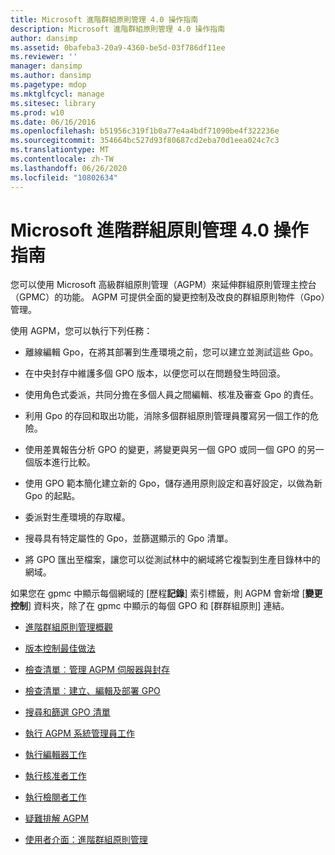 ```yaml
---
title: Microsoft 進階群組原則管理 4.0 操作指南
description: Microsoft 進階群組原則管理 4.0 操作指南
author: dansimp
ms.assetid: 0bafeba3-20a9-4360-be5d-03f786df11ee
ms.reviewer: ''
manager: dansimp
ms.author: dansimp
ms.pagetype: mdop
ms.mktglfcycl: manage
ms.sitesec: library
ms.prod: w10
ms.date: 06/16/2016
ms.openlocfilehash: b51956c319f1b0a77e4a4bdf71090be4f322236e
ms.sourcegitcommit: 354664bc527d93f80687cd2eba70d1eea024c7c3
ms.translationtype: MT
ms.contentlocale: zh-TW
ms.lasthandoff: 06/26/2020
ms.locfileid: "10802634"
---
```

# Microsoft 進階群組原則管理 4.0 操作指南


您可以使用 Microsoft 高級群組原則管理（AGPM）來延伸群組原則管理主控台（GPMC）的功能。 AGPM 可提供全面的變更控制及改良的群組原則物件（Gpo）管理。

使用 AGPM，您可以執行下列任務：

-   離線編輯 Gpo，在將其部署到生產環境之前，您可以建立並測試這些 Gpo。

-   在中央封存中維護多個 GPO 版本，以便您可以在問題發生時回滾。

-   使用角色式委派，共同分擔在多個人員之間編輯、核准及審查 Gpo 的責任。

-   利用 Gpo 的存回和取出功能，消除多個群組原則管理員覆寫另一個工作的危險。

-   使用差異報告分析 GPO 的變更，將變更與另一個 GPO 或同一個 GPO 的另一個版本進行比較。

-   使用 GPO 範本簡化建立新的 Gpo，儲存通用原則設定和喜好設定，以做為新 Gpo 的起點。

-   委派對生產環境的存取權。

-   搜尋具有特定屬性的 Gpo，並篩選顯示的 Gpo 清單。

-   將 GPO 匯出至檔案，讓您可以從測試林中的網域將它複製到生產目錄林中的網域。

如果您在 gpmc 中顯示每個網域的 [歷程**記錄**] 索引標籤，則 AGPM 會新增 [**變更控制**] 資料夾，除了在 gpmc 中顯示的每個 GPO 和 [群群組原則] 連結。

-   [進階群組原則管理概觀](overview-of-advanced-group-policy-management-agpm40.md)

-   [版本控制最佳做法](best-practices-for-version-control-agpm40.md)

-   [檢查清單︰管理 AGPM 伺服器與封存](checklist-administer-the-agpm-server-and-archive-agpm40.md)

-   [檢查清單︰建立、編輯及部署 GPO](checklist-create-edit-and-deploy-a-gpo-agpm40.md)

-   [搜尋和篩選 GPO 清單](search-and-filter-the-list-of-gpos.md)

-   [執行 AGPM 系統管理員工作](performing-agpm-administrator-tasks-agpm40.md)

-   [執行編輯器工作](performing-editor-tasks-agpm40.md)

-   [執行核准者工作](performing-approver-tasks-agpm40.md)

-   [執行檢閱者工作](performing-reviewer-tasks-agpm40.md)

-   [疑難排解 AGPM](troubleshooting-agpm-agpm40.md)

-   [使用者介面：進階群組原則管理](user-interface-advanced-group-policy-management-agpm40.md)

 

 





